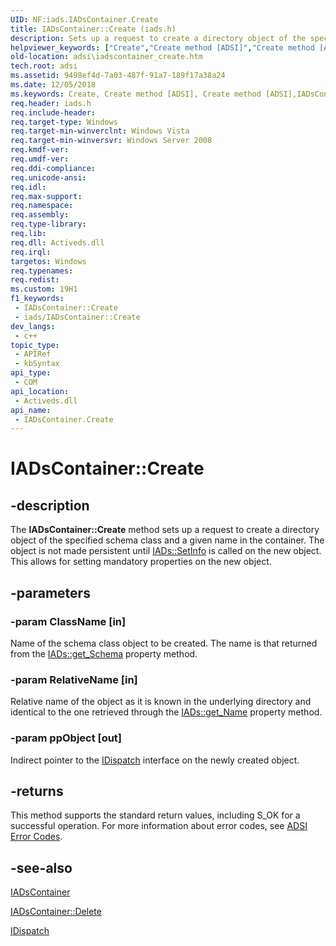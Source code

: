 ```yaml
---
UID: NF:iads.IADsContainer.Create
title: IADsContainer::Create (iads.h)
description: Sets up a request to create a directory object of the specified schema class and a given name in the container.
helpviewer_keywords: ["Create","Create method [ADSI]","Create method [ADSI]","IADsContainer interface","IADsContainer interface [ADSI]","Create method","IADsContainer.Create","IADsContainer::Create","_ds_iadscontainer_create","adsi.iadscontainer__create","adsi.iadscontainer_create","iads/IADsContainer::Create"]
old-location: adsi\iadscontainer_create.htm
tech.root: adsi
ms.assetid: 9498ef4d-7a03-487f-91a7-189f17a38a24
ms.date: 12/05/2018
ms.keywords: Create, Create method [ADSI], Create method [ADSI],IADsContainer interface, IADsContainer interface [ADSI],Create method, IADsContainer.Create, IADsContainer::Create, _ds_iadscontainer_create, adsi.iadscontainer__create, adsi.iadscontainer_create, iads/IADsContainer::Create
req.header: iads.h
req.include-header: 
req.target-type: Windows
req.target-min-winverclnt: Windows Vista
req.target-min-winversvr: Windows Server 2008
req.kmdf-ver: 
req.umdf-ver: 
req.ddi-compliance: 
req.unicode-ansi: 
req.idl: 
req.max-support: 
req.namespace: 
req.assembly: 
req.type-library: 
req.lib: 
req.dll: Activeds.dll
req.irql: 
targetos: Windows
req.typenames: 
req.redist: 
ms.custom: 19H1
f1_keywords:
 - IADsContainer::Create
 - iads/IADsContainer::Create
dev_langs:
 - c++
topic_type:
 - APIRef
 - kbSyntax
api_type:
 - COM
api_location:
 - Activeds.dll
api_name:
 - IADsContainer.Create
---
```


# IADsContainer::Create


## -description

The <b>IADsContainer::Create</b> method sets up a request to create a directory object of the specified schema class and a given name in the container. The object is not made persistent until  <a href="https://docs.microsoft.com/windows/desktop/api/iads/nf-iads-iads-setinfo">IADs::SetInfo</a> is called on the new object. This allows for setting mandatory properties on the new object.

## -parameters

### -param ClassName [in]

Name of the schema class object to be created. The name is that returned from the  <a href="https://docs.microsoft.com/windows/desktop/api/iads/nn-iads-iads">IADs::get_Schema</a> property method.

### -param RelativeName [in]

Relative name of the object as it is known in the underlying directory and identical to the one retrieved through the  <a href="https://docs.microsoft.com/windows/desktop/api/iads/nn-iads-iads">IADs::get_Name</a> property method.

### -param ppObject [out]

Indirect pointer to the  <a href="https://docs.microsoft.com/previous-versions/windows/desktop/api/oaidl/nn-oaidl-idispatch">IDispatch</a> interface on the newly created object.

## -returns

This method supports the standard return values, including S_OK for a successful operation. For more information about error codes, see  <a href="https://docs.microsoft.com/windows/desktop/ADSI/adsi-error-codes">ADSI Error Codes</a>.

## -see-also

<a href="https://docs.microsoft.com/windows/desktop/api/iads/nn-iads-iadscontainer">IADsContainer</a>



<a href="https://docs.microsoft.com/windows/desktop/api/iads/nf-iads-iadscontainer-delete">IADsContainer::Delete</a>



<a href="https://docs.microsoft.com/previous-versions/windows/desktop/api/oaidl/nn-oaidl-idispatch">IDispatch</a>

